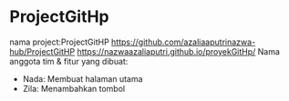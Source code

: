 # ProjectGitHp 

nama project:ProjectGitHP
https://github.com/azaliaaputrinazwa-hub/ProjectGitHP https://nazwaazaliaputri.github.io/proyekGitHp/ 
 Nama anggota tim & fitur yang dibuat:
 - Nada: Membuat halaman utama
 - Zila: Menambahkan tombol
